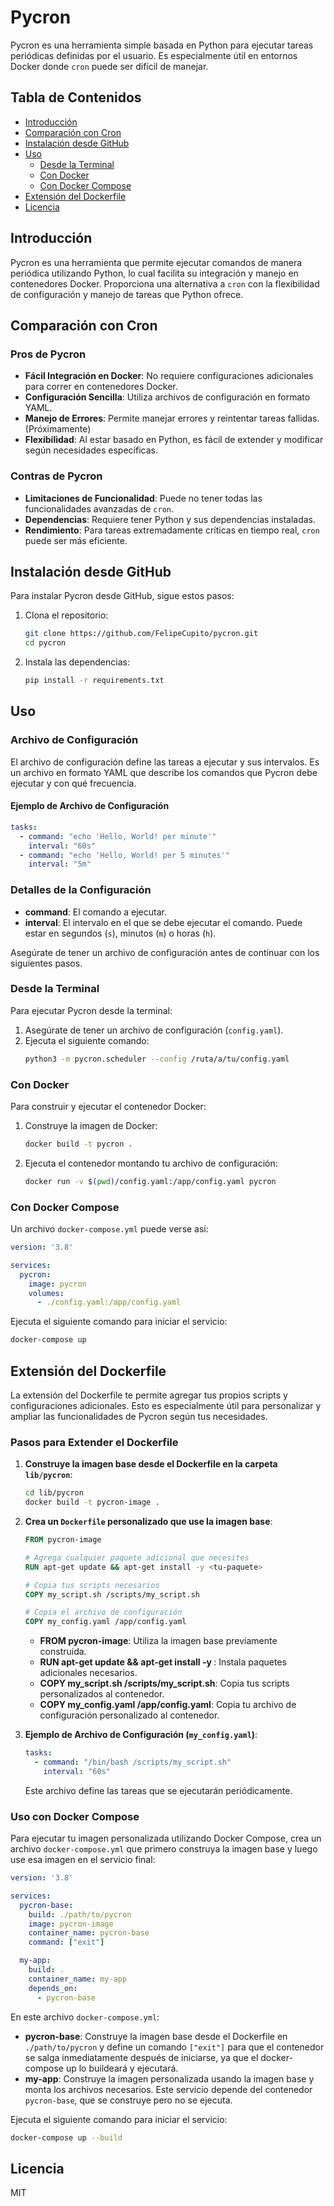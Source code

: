 # Pycron

Pycron es una herramienta simple basada en Python para ejecutar tareas periódicas definidas por el usuario. Es especialmente útil en entornos Docker donde `cron` puede ser difícil de manejar.

## Tabla de Contenidos

- [Introducción](#introducción)
- [Comparación con Cron](#comparación-con-cron)
- [Instalación desde GitHub](#instalación-desde-github)
- [Uso](#uso)
  - [Desde la Terminal](#desde-la-terminal)
  - [Con Docker](#con-docker)
  - [Con Docker Compose](#con-docker-compose)
- [Extensión del Dockerfile](#extensión-del-dockerfile)
- [Licencia](#licencia)

## Introducción

Pycron es una herramienta que permite ejecutar comandos de manera periódica utilizando Python, lo cual facilita su integración y manejo en contenedores Docker. Proporciona una alternativa a `cron` con la flexibilidad de configuración y manejo de tareas que Python ofrece.

## Comparación con Cron

### Pros de Pycron
- **Fácil Integración en Docker**: No requiere configuraciones adicionales para correr en contenedores Docker.
- **Configuración Sencilla**: Utiliza archivos de configuración en formato YAML.
- **Manejo de Errores**: Permite manejar errores y reintentar tareas fallidas. (Próximamente)
- **Flexibilidad**: Al estar basado en Python, es fácil de extender y modificar según necesidades específicas.

### Contras de Pycron
- **Limitaciones de Funcionalidad**: Puede no tener todas las funcionalidades avanzadas de `cron`.
- **Dependencias**: Requiere tener Python y sus dependencias instaladas.
- **Rendimiento**: Para tareas extremadamente críticas en tiempo real, `cron` puede ser más eficiente.

## Instalación desde GitHub

Para instalar Pycron desde GitHub, sigue estos pasos:

1. Clona el repositorio:
   ```sh
   git clone https://github.com/FelipeCupito/pycron.git
   cd pycron
   ```

2. Instala las dependencias:
   ```sh
   pip install -r requirements.txt
   ```

## Uso

### Archivo de Configuración

El archivo de configuración define las tareas a ejecutar y sus intervalos. Es un archivo en formato YAML que describe los comandos que Pycron debe ejecutar y con qué frecuencia.

#### Ejemplo de Archivo de Configuración

```yaml
tasks:
  - command: "echo 'Hello, World! per minute'"
    interval: "60s"
  - command: "echo 'Hello, World! per 5 minutes'"
    interval: "5m"
```

### Detalles de la Configuración

- **command**: El comando a ejecutar.
- **interval**: El intervalo en el que se debe ejecutar el comando. Puede estar en segundos (`s`), minutos (`m`) o horas (`h`).

Asegúrate de tener un archivo de configuración antes de continuar con los siguientes pasos.

### Desde la Terminal

Para ejecutar Pycron desde la terminal:

1. Asegúrate de tener un archivo de configuración (`config.yaml`).
2. Ejecuta el siguiente comando:
   ```sh
   python3 -m pycron.scheduler --config /ruta/a/tu/config.yaml
   ```

### Con Docker

Para construir y ejecutar el contenedor Docker:

1. Construye la imagen de Docker:
   ```sh
   docker build -t pycron .
   ```

2. Ejecuta el contenedor montando tu archivo de configuración:
   ```sh
   docker run -v $(pwd)/config.yaml:/app/config.yaml pycron
   ```

### Con Docker Compose

Un archivo `docker-compose.yml` puede verse así:

```yaml
version: '3.8'

services:
  pycron:
    image: pycron
    volumes:
      - ./config.yaml:/app/config.yaml
```

Ejecuta el siguiente comando para iniciar el servicio:

```sh
docker-compose up
```

## Extensión del Dockerfile

La extensión del Dockerfile te permite agregar tus propios scripts y configuraciones adicionales. Esto es especialmente útil para personalizar y ampliar las funcionalidades de Pycron según tus necesidades.

### Pasos para Extender el Dockerfile

1. **Construye la imagen base desde el Dockerfile en la carpeta `lib/pycron`**:
   ```sh
   cd lib/pycron
   docker build -t pycron-image .
   ```

2. **Crea un `Dockerfile` personalizado que use la imagen base**:
   ```Dockerfile
   FROM pycron-image

   # Agrega cualquier paquete adicional que necesites
   RUN apt-get update && apt-get install -y <tu-paquete>

   # Copia tus scripts necesarios
   COPY my_script.sh /scripts/my_script.sh

   # Copia el archivo de configuración
   COPY my_config.yaml /app/config.yaml
   ```

   - **FROM pycron-image**: Utiliza la imagen base previamente construida.
   - **RUN apt-get update && apt-get install -y <tu-paquete>**: Instala paquetes adicionales necesarios.
   - **COPY my_script.sh /scripts/my_script.sh**: Copia tus scripts personalizados al contenedor.
   - **COPY my_config.yaml /app/config.yaml**: Copia tu archivo de configuración personalizado al contenedor.

3. **Ejemplo de Archivo de Configuración (`my_config.yaml`)**:
   ```yaml
   tasks:
     - command: "/bin/bash /scripts/my_script.sh"
       interval: "60s"
   ```

   Este archivo define las tareas que se ejecutarán periódicamente.

### Uso con Docker Compose

Para ejecutar tu imagen personalizada utilizando Docker Compose, crea un archivo `docker-compose.yml` que primero construya la imagen base y luego use esa imagen en el servicio final:

```yaml
version: '3.8'

services:
  pycron-base:
    build: ./path/to/pycron
    image: pycron-image
    container_name: pycron-base
    command: ["exit"]

  my-app:
    build: .
    container_name: my-app
    depends_on:
      - pycron-base
```
En este archivo `docker-compose.yml`:
- **pycron-base**: Construye la imagen base desde el Dockerfile en `./path/to/pycron` y define un comando `["exit"]` para que el contenedor se salga inmediatamente después de iniciarse, ya que el docker-compose up lo buildeará y ejecutará.
- **my-app**: Construye la imagen personalizada usando la imagen base y monta los archivos necesarios. Este servicio depende del contenedor `pycron-base`, que se construye pero no se ejecuta.

Ejecuta el siguiente comando para iniciar el servicio:

```sh
docker-compose up --build
```

## Licencia

MIT